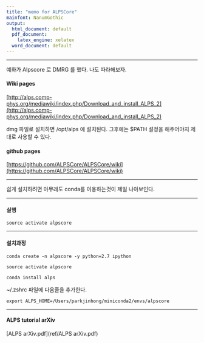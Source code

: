 ```yaml
---
title: "memo for ALPSCore"
mainfont: NanumGothic
output:
  html_document: default
  pdf_document:
    latex_engine: xelatex
  word_document: default
---
```






***

예화가 Alpscore 로 DMRG 를 했다. 나도 따라해보자. 

#### Wiki pages

[http://alps.comp-phys.org/mediawiki/index.php/Download_and_install_ALPS_2](http://alps.comp-phys.org/mediawiki/index.php/Download_and_install_ALPS_2)

dmg 파일로 설치하면 /opt/alps 에 설치된다. 그후에는 $PATH 설정을 해주어야지 제대로 사용할 수 있다.


#### github pages

[https://github.com/ALPSCore/ALPSCore/wiki](https://github.com/ALPSCore/ALPSCore/wiki)


***


쉽게 설치하려면 아무래도 conda를 이용하는것이 제일 나아보인다. 


***

#### 실행

```
source activate alpscore
```



***

#### 설치과정

```
conda create -n alpscore -y python=2.7 ipython
```

```
source activate alpscore
```

```
conda install alps
```


~/.zshrc 파일에 다음줄을 추가한다. 
```
export ALPS_HOME=/Users/parkjinhong/miniconda2/envs/alpscore
```


***

#### ALPS tutorial arXiv

[ALPS arXiv.pdf](ref/ALPS arXiv.pdf)
